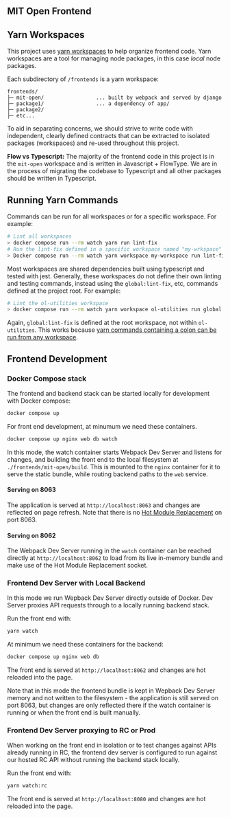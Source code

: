 ## MIT Open Frontend

## Yarn Workspaces

This project uses [yarn workspaces](https://yarnpkg.com/features/workspaces) to help organize frontend code. Yarn workspaces are a tool for managing node packages, in this case _local_ node packages.

Each subdirectory of `/frontends` is a yarn workspace:

```
frontends/
├─ mit-open/                 ... built by webpack and served by django
├─ package1/                 ... a dependency of app/
├─ package2/
├─ etc...
```

To aid in separating concerns, we should strive to write code with independent, clearly defined contracts that can be extracted to isolated packages (workspaces) and re-used throughout this project.

**Flow vs Typescript:** The majority of the frontend code in this project is in the `mit-open` workspace and is written in Javascript + FlowType. We are in the process of migrating the codebase to Typescript and all other packages should be written in Typescript.

## Running Yarn Commands

Commands can be run for all workspaces or for a specific workspace. For example:

```bash
# Lint all workspaces
> docker compose run --rm watch yarn run lint-fix
# Run the lint-fix defined in a specific workspace named "my-wrkspace"
> Docker compose run --rm watch yarn workspace my-workspace run lint-fix
```

Most workspaces are shared dependencies built using typescript and tested with jest. Generally, these workspaces do not define their own linting and testing commands, instead using the `global:lint-fix`, etc, commands defined at the project root. For example:

```bash
# Lint the ol-utilities workspace
> docker compose run --rm watch yarn workspace ol-utilities run global:lint-fix
```

Again, `global:lint-fix` is defined at the root workspace, not within `ol-utilities`. This works because [yarn commands containing a colon can be run from any workspace](https://yarnpkg.com/getting-started/qa#how-to-share-scripts-between-workspaces).

## Frontend Development

### Docker Compose stack

The frontend and backend stack can be started locally for development with Docker compose:

```bash
docker compose up
```

For front end development, at minumum we need these containers.

```bash
docker compose up nginx web db watch
```

In this mode, the watch container starts Webpack Dev Server and listens for changes, and building the front end to the local filesystem at `./frontends/mit-open/build`. This is mounted to the `nginx` container for it to serve the static bundle, while routing backend paths to the `web` service.

#### Serving on 8063

The application is served at `http://localhost:8063` and changes are reflected on page refresh. Note that there is no [Hot Module Replacement](https://webpack.js.org/concepts/hot-module-replacement/) on port 8063.

#### Serving on 8062

The Webpack Dev Server running in the `watch` container can be reached directly at `http://localhost:8062` to load from its live in-memory bundle and make use of the Hot Module Replacement socket.

### Frontend Dev Server with Local Backend

In this mode we run Wepback Dev Server directly outside of Docker. Dev Server proxies API requests through to a locally running backend stack.

Run the front end with:

```bash
yarn watch
```

At minimum we need these containers for the backend:

```bash
docker compose up nginx web db
```

The front end is served at `http://localhost:8062` and changes are hot reloaded into the page.

Note that in this mode the frontend bundle is kept in Wepback Dev Server memory and not written to the filesystem - the application is still served on port 8063, but changes are only reflected there if the watch container is running or when the front end is built manually.

### Frontend Dev Server proxying to RC or Prod

When working on the front end in isolation or to test changes against APIs already running in RC, the frontend dev server is configured to run against our hosted RC API without running the backend stack locally.

Run the front end with:

```bash
yarn watch:rc
```

The front end is served at `http://localhost:8080` and changes are hot reloaded into the page.
